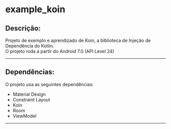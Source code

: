 # example_koin
Descrição:
----------
Projeto de exemplo e aprendizado de Koin, a biblioteca de Injeção de Dependência do Kotlin. <br>
O projeto roda a partir do Android 7.0 (API Level 24)

<hr>

Dependências:
-------------
O projeto usa as seguintes dependências:
* Material Design
* Constraint Layout
* Koin
* Room
* ViewModel

<hr>
